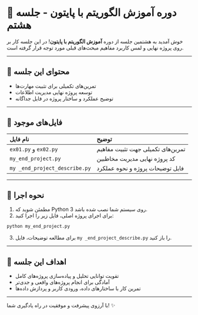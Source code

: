 # 🌟 دوره آموزش الگوریتم با پایتون - جلسه هشتم

خوش آمدید به هشتمین جلسه از دوره **آموزش الگوریتم با پایتون**!
در این جلسه کار بر روی پروژه نهایی و لمس کاربرد مفاهیم مبحث‌های قبلی مورد توجه قرار گرفته است.

---

## 📘 محتوای این جلسه

- تمرین‌های تکمیلی برای تثبیت مهارت‌ها
- توسعه پروژه نهایی مدیریت اطلاعات
- توضیح عملکرد و ساختار پروژه در فایل جداگانه

---

## 📂 فایل‌های موجود

| نام فایل | توضیح |
| :-------- | :---------- |
| `ex01.py` و `ex02.py` | تمرین‌های تکمیلی جهت تثبیت مفاهیم |
| `my_end_project.py` | کد پروژه نهایی مدیریت مخاطبین |
| `my _end_project_describe.py` | فایل توضیحات پروژه و نحوه عملکرد |

---

## 🚀 نحوه اجرا

1. مطمئن شوید که Python 3 روی سیستم شما نصب شده باشد.
2. برای اجرای پروژه اصلی، فایل زیر را اجرا کنید:

```bash
python my_end_project.py
```

3. برای مطالعه توضیحات، فایل `my _end_project_describe.py` را باز کنید.

---

## 🌟 اهداف این جلسه

- تقویت توانایی تحلیل و پیاده‌سازی پروژه‌های کامل
- آمادگی برای انجام پروژه‌های واقعی و جدی‌تر
- تمرین کار با ساختارهای داده، ورودی کاربر و پردازش داده‌ها

---

با آرزوی پیشرفت و موفقیت در راه یادگیری شما! ✨
